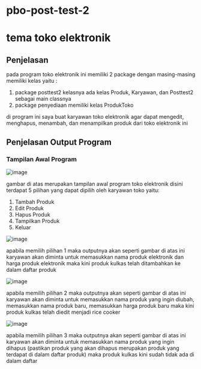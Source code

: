 # pbo-post-test-2
# tema toko elektronik 
## Penjelasan
pada program toko elektronik ini memiliki 2 package dengan masing-masing memiliki kelas yaitu :
1. package posttest2 kelasnya ada kelas Produk, Karyawan, dan Posttest2 sebagai main classnya 
2. package penyediaan memiliki kelas ProdukToko
   
di program ini saya buat karyawan toko elektronik agar dapat mengedit, menghapus, menambah, dan menampilkan produk dari toko elektronik ini 
## Penjelasan Output Program 
### Tampilan Awal Program 
![image](https://github.com/ridhapadelia/pbo-post-test-2/assets/126879606/7e46c04d-4dff-4add-b0ef-4530ee5206ac)

gambar di atas merupakan tampilan awal program toko elektronik disini terdapat 5 pilihan yang dapat dipilih oleh karyawan toko yaitu:
1. Tambah Produk
2. Edit Produk
3. Hapus Produk
4. Tampilkan Produk
5. Keluar

![image](https://github.com/ridhapadelia/pbo-post-test-2/assets/126879606/d8dcae87-37b9-4829-ba79-bb2086f5beb8)

apabila memilih pilihan 1 maka outputnya akan seperti gambar di atas ini 
karyawan akan diminta untuk memasukkan nama produk elektronik dan harga produk elektronik 
maka kini produk kulkas telah ditambahkan ke dalam daftar produk 


![image](https://github.com/ridhapadelia/pbo-post-test-2/assets/126879606/90131596-41a3-4768-af84-74e7bd51dc4a)

apabila memilih pilihan 2 maka outputnya akan seperti gambar di atas ini
karyawan akan diminta untuk memasukkan nama produk yang ingin diubah, memasukkan nama produk baru, memasukkan harga produk baru 
maka kini produk kulkas telah diedit menjadi rice cooker 


![image](https://github.com/ridhapadelia/pbo-post-test-2/assets/126879606/e3588d93-c623-418d-834a-24f61fc1b888)

apabila memilih pilihan 3 maka outputnya akan seperti gambar di atas ini 
karyawan akan diminta untuk memasukkan nama produk yang ingin dihapus (pastikan produk yang akan dihapus merupakan produk yang terdapat di dalam daftar produk)
maka produk kulkas kini sudah tidak ada di dalam daftar 






